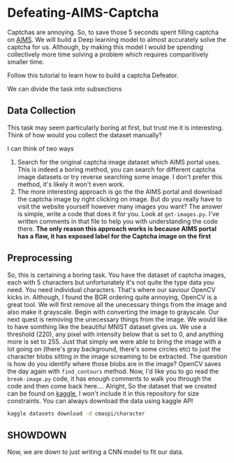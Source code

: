 # Defeating-AIMS-Captcha
Captchas are annoying. So, to save those 5 seconds spent filling captcha on [AIMS](https://aims.iith.ac.in/aims/). We will build a Deep learning model to almost accurately solve the captcha for us. Although, by making this model I would be spending collectively more time solving a problem which requires comparitively smaller time.

Follow this tutorial to learn how to build a captcha Defeator.

We can divide the task into subsections

## Data Collection
This task may seem particularly boring at first, but trust me it is interesting. Think of how would you collect the dataset manually?

I can think of two ways
1. Search for the original captcha image dataset which AIMS portal uses. This is indeed a boring method, you can search for different captcha image datasets or try reverse searching some image. I don't prefer this method, it's likely it won't even work.
2. The more interesting approach is go the the AIMS portal and download the captcha image by right clicking on image. But do you really have to visit the website yourself however many images you want? The answer is simple, write a code that does it for you. Look at `get-images.py`. I've written comments in that file to help you with understanding the code there. **The only reason this approach works is because AIMS portal has a flaw, it has exposed label for the Captcha image on the first**

## Preprocessing
So, this is certaining a boring task. You have the dataset of captcha images, each with 5 characters but unfortunately it's not quite the type data you need. You need individual characters. That's where our saviour OpenCV kicks in. Although, I found the BGR ordering quite annoying, OpenCV is a great tool. We will first remove all the unecessary things from the image and also make it grayscale. Begin with converting the image to grayscale. Our next quest is removing the unecessary things from the image. We would like to have somthing like the beautiful MNIST dataset gives us. We use a threshold (220), any pixel with intensity below that is set to 0, and anything more is set to 255. Just that simply we were able to bring the image with a lot going on (there's gray background, there's some circles etc) to just the character blobs sitting in the image screaming to be extracted. The question is how do you identify where those blobs are in the image? OpenCV saves the day again with `find_contours` method. Now, I'd like you to go read the `break-image.py` code, it has enough comments to walk you through the code and then come back here.... Alright, So the dataset that we created can be found on [kaggle]([www.kaggle.com/cmaspi/character](https://www.kaggle.com/datasets/cmaspi/character)), I won't include it in this repository for size constraints. You can always download the data using kaggle API
```bash
kaggle datasets download -d cmaspi/character
```

## SHOWDOWN
Now, we are down to just writing a CNN model to fit our data. 
